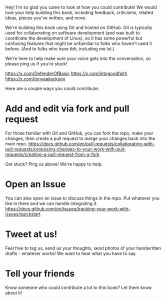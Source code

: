 Hey! I'm so glad you came to look at how you could contribute! We would love your help building this book, including feedback, criticisms, related ideas, pieces you've written, and more.

We're building this book using Git and hosted on GitHub. Git is typically used for collaborating on software development (and was built to coordinate the development of Linux), so it has some powerful but confusing features that might be unfamiliar to folks who haven't used it before. (And to folks who have tbh, including me lol.)

We're here to help make sure your voice gets into the conversation, so please ping us if you're stuck!

https://x.com/DefenderOfBasic
https://x.com/intogoodfaith
https://x.com/tonyaajjackson

Here are a couple ways you could contribute:
# Add and edit via fork and pull request
For those familiar with Git and GitHub, you can fork the repo, make your changes, then create a pull request to merge your changes back into the main repo.
https://docs.github.com/en/pull-requests/collaborating-with-pull-requests/proposing-changes-to-your-work-with-pull-requests/creating-a-pull-request-from-a-fork

Get stuck? Ping us above! We're happy to help.

# Open an Issue
You can also open an issue to discuss things in the repo. Put whatever you like in there and we can handle integrating it.
https://docs.github.com/en/issues/tracking-your-work-with-issues/quickstart

# Tweet at us!
Feel free to tag us, send us your thoughts, send photos of your handwritten drafts - whatever works! We want to hear what you have to say.

# Tell your friends
Know someone who could contribute a lot to this book? Let them know about it!